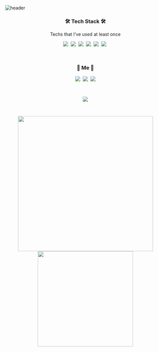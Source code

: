 ![header](https://capsule-render.vercel.app/api?type=soft&color=auto&height=150&section=header&text=DoInSin&fontSize=70&animation=twinkling)

<h3 align="center">🛠 Tech Stack 🛠</h3>

<p align="center"> Techs that I've used at least once </p>

<p align="center">
  <img src="https://img.shields.io/badge/Python-3766AB?style=flat-square&logo=Python&logoColor=white"/></a>&nbsp
  <img src="https://img.shields.io/badge/C-A8B9CC?style=flat-square&logo=C&logoColor=white"/></a>&nbsp 
  <img src="https://img.shields.io/badge/Tensorflow-ffb13b?style=flat-square&logo=Tensorflow&logoColor=white"/></a>&nbsp
  <img src="https://img.shields.io/badge/Flask-092E20?style=flat-square&logo=Flask&logoColor=white"/></a>&nbsp 
  <img src="https://img.shields.io/badge/Mysql-007396?style=flat-square&logo=MySql&logoColor=white"/></a>&nbsp 
  <img src="https://img.shields.io/badge/aws-333664?style=flat-square&logo=amazon-aws&logoColor=white"/></a>&nbsp 
</p>

<br>

<h3 align="center"> 🧸 Me 🧸 </h3>
<p align="center">
  <a href="https://DoIn-Sin.github.io/"><img src="https://img.shields.io/badge/GitHub Blog-092E20?style=flat-square&logo=GitHub&logoColor=white&link=https://DoIn-Sin.github.io/"/></a>&nbsp
  <a href="https://www.instagram.com/singdoinsta/"><img src="https://img.shields.io/badge/Instagram-E4405F?style=flat-square&logo=Instagram&logoColor=white&link=https://www.instagram.com/woo0_hooo/"/></a>&nbsp
  <a href="mailto:ehdls@naver.com"><img src="https://img.shields.io/badge/Naver Mail-6DB33F?style=flat-square&logo=Naver&logoColor=white&link=viliketh1s98@naver.com"/></a>
</p>
<br>

<p align="center">
  <a href="https://hits.seeyoufarm.com"><img src="https://hits.seeyoufarm.com/api/count/incr/badge.svg?url=https%3A%2F%2Fgithub.com%2FDoIn-SIn&count_bg=%23AAAAAA&title_bg=%23555555&icon=github.svg&icon_color=%23E7E7E7&title=hits&edge_flat=false"/></a>
</p>

<br>
<p align="center">
  <img src ="https://github-readme-stats.vercel.app/api?username=DoIn-Sin&show_icons=true&theme=cobalt" width="425"/>
  <img src="http://mazassumnida.wtf/api/v2/generate_badge?boj=ehdls6864" width="300"/>
</p>
